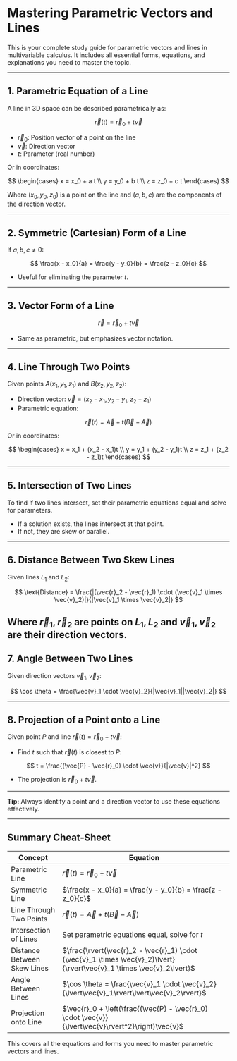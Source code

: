 # Mastering Parametric Vectors and Lines

This is your complete study guide for parametric vectors and lines in multivariable calculus. It includes all essential forms, equations, and explanations you need to master the topic.

---

## 1. Parametric Equation of a Line
A line in 3D space can be described parametrically as:

$$
\vec{r}(t) = \vec{r}_0 + t\vec{v}
$$
- $\vec{r}_0$: Position vector of a point on the line
- $\vec{v}$: Direction vector
- $t$: Parameter (real number)

Or in coordinates:

$$
\begin{cases}
  x = x_0 + a t \\
  y = y_0 + b t \\
  z = z_0 + c t
\end{cases}
$$

Where $(x_0, y_0, z_0)$ is a point on the line and $(a, b, c)$ are the components of the direction vector.

---

## 2. Symmetric (Cartesian) Form of a Line
If $a, b, c \neq 0$:

$$
\frac{x - x_0}{a} = \frac{y - y_0}{b} = \frac{z - z_0}{c}
$$
- Useful for eliminating the parameter $t$.

---

## 3. Vector Form of a Line

$$
\vec{r} = \vec{r}_0 + t\vec{v}
$$

- Same as parametric, but emphasizes vector notation.

---

## 4. Line Through Two Points
Given points $A(x_1, y_1, z_1)$ and $B(x_2, y_2, z_2)$:
- Direction vector: $\vec{v} = (x_2 - x_1, y_2 - y_1, z_2 - z_1)$
- Parametric equation:

$$
\vec{r}(t) = \vec{A} + t(\vec{B} - \vec{A})
$$

Or in coordinates:

$$
\begin{cases}
  x = x_1 + (x_2 - x_1)t \\
  y = y_1 + (y_2 - y_1)t \\
  z = z_1 + (z_2 - z_1)t
\end{cases}
$$

---

## 5. Intersection of Two Lines
To find if two lines intersect, set their parametric equations equal and solve for parameters.
- If a solution exists, the lines intersect at that point.
- If not, they are skew or parallel.

---

## 6. Distance Between Two Skew Lines
Given lines $L_1$ and $L_2$:

$$
\text{Distance} = \frac{|(\vec{r}_2 - \vec{r}_1) \cdot (\vec{v}_1 \times \vec{v}_2)|}{|\vec{v}_1 \times \vec{v}_2|}
$$

Where $\vec{r}_1, \vec{r}_2$ are points on $L_1, L_2$ and $\vec{v}_1, \vec{v}_2$ are their direction vectors.
---

## 7. Angle Between Two Lines
Given direction vectors $\vec{v}_1, \vec{v}_2$:

$$
\cos \theta = \frac{\vec{v}_1 \cdot \vec{v}_2}{|\vec{v}_1||\vec{v}_2|}
$$

---

## 8. Projection of a Point onto a Line
Given point $P$ and line $\vec{r}(t) = \vec{r}_0 + t\vec{v}$:
- Find $t$ such that $\vec{r}(t)$ is closest to $P$:

$$
t = \frac{(\vec{P} - \vec{r}_0) \cdot \vec{v}}{|\vec{v}|^2}
$$

- The projection is $\vec{r}_0 + t\vec{v}$.

---

**Tip:** Always identify a point and a direction vector to use these equations effectively.

---

## Summary Cheat-Sheet
| Concept | Equation |
|---|---|
| Parametric Line | $\vec{r}(t) = \vec{r}_0 + t\vec{v}$ |
| Symmetric Line | $\frac{x - x_0}{a} = \frac{y - y_0}{b} = \frac{z - z_0}{c}$ |
| Line Through Two Points | $\vec{r}(t) = \vec{A} + t(\vec{B} - \vec{A})$ |
| Intersection of Lines | Set parametric equations equal, solve for $t$ |
| Distance Between Skew Lines | $\frac{\rvert(\vec{r}_2 - \vec{r}_1) \cdot (\vec{v}_1 \times \vec{v}_2)\lvert}{\rvert\vec{v}_1 \times \vec{v}_2\lvert}$ |
| Angle Between Lines | $\cos \theta = \frac{\vec{v}_1 \cdot \vec{v}_2}{\lvert\vec{v}_1\rvert\lvert\vec{v}_2\rvert}$ |
| Projection onto Line | $\vec{r}_0 + \left(\frac{(\vec{P} - \vec{r}_0) \cdot \vec{v}}{\lvert\vec{v}\rvert^2}\right)\vec{v}$ |

This covers all the equations and forms you need to master parametric vectors and lines.
